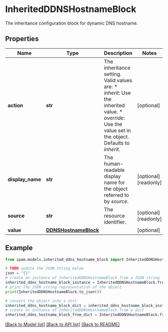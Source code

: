 # InheritedDDNSHostnameBlock

The inheritance configuration block for dynamic DNS hostname.

## Properties

Name | Type | Description | Notes
------------ | ------------- | ------------- | -------------
**action** | **str** | The inheritance setting.  Valid values are: * _inherit_: Use the inherited value. * _override_: Use the value set in the object.  Defaults to _inherit_. | [optional] 
**display_name** | **str** | The human-readable display name for the object referred to by _source_. | [optional] [readonly] 
**source** | **str** | The resource identifier. | [optional] [readonly] 
**value** | [**DDNSHostnameBlock**](DDNSHostnameBlock.md) |  | [optional] 

## Example

```python
from ipam.models.inherited_ddns_hostname_block import InheritedDDNSHostnameBlock

# TODO update the JSON string below
json = "{}"
# create an instance of InheritedDDNSHostnameBlock from a JSON string
inherited_ddns_hostname_block_instance = InheritedDDNSHostnameBlock.from_json(json)
# print the JSON string representation of the object
print(InheritedDDNSHostnameBlock.to_json())

# convert the object into a dict
inherited_ddns_hostname_block_dict = inherited_ddns_hostname_block_instance.to_dict()
# create an instance of InheritedDDNSHostnameBlock from a dict
inherited_ddns_hostname_block_from_dict = InheritedDDNSHostnameBlock.from_dict(inherited_ddns_hostname_block_dict)
```
[[Back to Model list]](../README.md#documentation-for-models) [[Back to API list]](../README.md#documentation-for-api-endpoints) [[Back to README]](../README.md)


